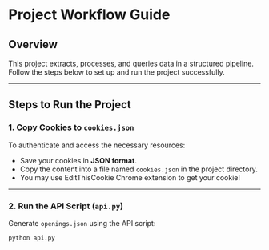 # Project Workflow Guide

## Overview
This project extracts, processes, and queries data in a structured pipeline. Follow the steps below to set up and run the project successfully.

---

## Steps to Run the Project

### 1. Copy Cookies to `cookies.json`
To authenticate and access the necessary resources:
- Save your cookies in **JSON format**.
- Copy the content into a file named `cookies.json` in the project directory.
- You may use EditThisCookie Chrome extension to get your cookie!

---

### 2. Run the API Script (`api.py`)
Generate `openings.json` using the API script:

```bash
python api.py
